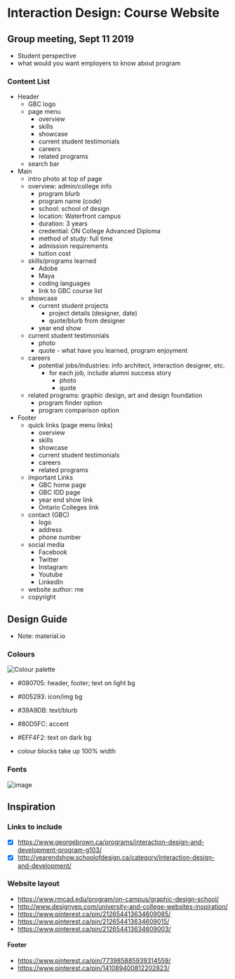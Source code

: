 # Interaction Design: Course Website

## Group meeting, Sept 11 2019
- Student perspective
- what would you want employers to know about program

### Content List
- Header
  - GBC logo
  - page menu
    - overview
    - skills
    - showcase
    - current student testimonials
    - careers
    - related programs
  - search bar
- Main
  - intro photo at top of page
  - overview: admin/college info
    - program blurb
    - program name (code)
    - school: school of design
    - location: Waterfront campus
    - duration: 3 years
    - credential: ON College Advanced Diploma
    - method of study: full time
    - admission requirements
    - tuition cost
  - skills/programs learned
    - Adobe
    - Maya
    - coding languages
    - link to GBC course list
  - showcase
    - current student projects
      - project details (designer, date)
      - quote/blurb from designer
    - year end show 
  - current student testimonials 
    - photo
    - quote - what have you learned, program enjoyment
  - careers
    - potential jobs/industries: info architect, interaction designer, etc. 
      - for each job, include alumni success story
        - photo
        - quote
  - related programs: graphic design, art and design foundation
    - program finder option
    - program comparison option
- Footer 
  - quick links (page menu links)
    - overview
    - skills
    - showcase
    - current student testimonials
    - careers
    - related programs
  - important Links
    - GBC home page
    - GBC IDD page
    - year end show link
    - Ontario Colleges link
  - contact (GBC)
    - logo
    - address
    - phone number
  - social media
    - Facebook
    - Twitter
    - Instagram
    - Youtube
    - LinkedIn
  - website author: me
  - copyright

## Design Guide
- Note: material.io

### Colours
![Colour palette](https://coolors.co/export/png/080705-005293-39a9db-80d5fc-eff4f2 "Colour palette")
- #080705: header, footer; text on light bg
- #005293: icon/img bg
- #39A9DB: text/blurb
- #80D5FC: accent
- #EFF4F2: text on dark bg

- colour blocks take up 100% width

### Fonts
![image](https://user-images.githubusercontent.com/52459805/65110811-9e4b1f80-d9a7-11e9-9b52-ebd6845e62e4.png)




## Inspiration 
### Links to include
- [x] https://www.georgebrown.ca/programs/interaction-design-and-development-program-g103/
- [x] http://yearendshow.schoolofdesign.ca/category/interaction-design-and-development/

### Website layout
- https://www.rmcad.edu/program/on-campus/graphic-design-school/
- http://www.designyep.com/university-and-college-websites-inspiration/
- https://www.pinterest.ca/pin/212654413634609085/
- https://www.pinterest.ca/pin/212654413634609015/
- https://www.pinterest.ca/pin/212654413634609003/

#### Footer
- https://www.pinterest.ca/pin/773985885939314559/
- https://www.pinterest.ca/pin/141089400812202823/